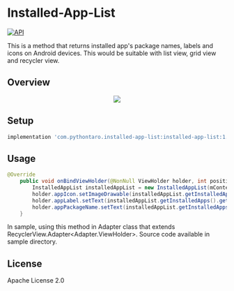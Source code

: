 # Installed-App-List
[![API](https://img.shields.io/badge/API-19%2B-brightgreen.svg?style=flat)](https://android-arsenal.com/api?level=19)

This is a method that returns installed app's package names, labels and icons on Android devices. This would be suitable with list view, grid view and recycler view.

## Overview

<p align = "center">
  <img src="https://user-images.githubusercontent.com/59742125/91056577-28f2c080-e5f4-11ea-8234-62b808f76115.gif"/>
</p>

## Setup
```gradle
implementation 'com.pythontaro.installed-app-list:installed-app-list:1.0.0'
```

## Usage

```java
@Override
    public void onBindViewHolder(@NonNull ViewHolder holder, int position) {
        InstalledAppList installedAppList = new InstalledAppList(mContext);
        holder.appIcon.setImageDrawable(installedAppList.getInstalledApps().get(position).appIcon);
        holder.appLabel.setText(installedAppList.getInstalledApps().get(position).appLabel);
        holder.appPackageName.setText(installedAppList.getInstalledApps().get(position).packageName);
    }
```
In sample, using this method in Adapter class that extends RecyclerView.Adapter<Adapter.ViewHolder>.
Source code available in sample directory.

## License
Apache License 2.0
